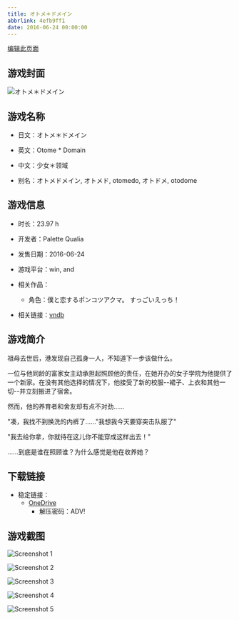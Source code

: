 ```yaml
---
title: オトメ＊ドメイン
abbrlink: 4efb9ff1
date: 2016-06-24 00:00:00
---
```

[编辑此页面](https://github.com/ACG-3/ADV3-source/blob/main/source/_posts/games/%E3%82%AA%E3%83%88%E3%83%A1%EF%BC%8A%E3%83%89%E3%83%A1%E3%82%A4%E3%83%B3.md)

## 游戏封面

![オトメ＊ドメイン](https://pan.timero.xyz/onedrive/img_lib_001/%E3%82%AA%E3%83%88%E3%83%A1%EF%BC%8A%E3%83%89%E3%83%A1%E3%82%A4%E3%83%B3_cover.avif)


## 游戏名称

- 日文：オトメ＊ドメイン
- 英文：Otome * Domain
- 中文：少女＊领域

- 别名：オトメドメイン, オトメド, otomedo, オトドメ, otodome


## 游戏信息

- 时长：23.97 h
- 开发者：Palette Qualia
- 发售日期：2016-06-24
- 游戏平台：win, and
- 相关作品：
   - 角色：僕と恋するポンコツアクマ。 すっごいえっち！

- 相关链接：[vndb](https://vndb.org/v18149)


## 游戏简介

祖母去世后，港发现自己孤身一人，不知道下一步该做什么。

一位与他同龄的富家女主动承担起照顾他的责任，在她开办的女子学院为他提供了一个新家。在没有其他选择的情况下，他接受了新的校服--裙子、上衣和其他一切--并立刻搬进了宿舍。

然而，他的养育者和舍友却有点不对劲......

"凑，我找不到换洗的内裤了......"我想我今天要穿突击队服了"

"我去给你拿，你就待在这儿你不能穿成这样出去！"

......到底是谁在照顾谁？为什么感觉是他在收养她？




## 下载链接

- 稳定链接：
    - [OneDrive](https://pan.timero.xyz/onedrive/adv_lib_001/%E3%82%AA%E3%83%88%E3%83%A1%EF%BC%8A%E3%83%89%E3%83%A1%E3%82%A4%E3%83%B3)
        - 解压密码：ADV!



## 游戏截图


![Screenshot 1](https://pan.timero.xyz/onedrive/img_lib_001/%E3%82%AA%E3%83%88%E3%83%A1%EF%BC%8A%E3%83%89%E3%83%A1%E3%82%A4%E3%83%B3_Screenshot_1.avif)

![Screenshot 2](https://pan.timero.xyz/onedrive/img_lib_001/%E3%82%AA%E3%83%88%E3%83%A1%EF%BC%8A%E3%83%89%E3%83%A1%E3%82%A4%E3%83%B3_Screenshot_2.avif)

![Screenshot 3](https://pan.timero.xyz/onedrive/img_lib_001/%E3%82%AA%E3%83%88%E3%83%A1%EF%BC%8A%E3%83%89%E3%83%A1%E3%82%A4%E3%83%B3_Screenshot_3.avif)

![Screenshot 4](None)

![Screenshot 5](None)

